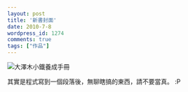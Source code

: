 ```yaml
---
layout: post
title: '新書封面'
date: 2010-7-8
wordpress_id: 1274
comments: true
tags: ["作品"]
---
```


![大澤木小鐵養成手冊](http://www.jaceju.net/images/fake_book.jpg)

其實是程式寫到一個段落後，無聊瞎搞的東西，請不要當真。 :P
